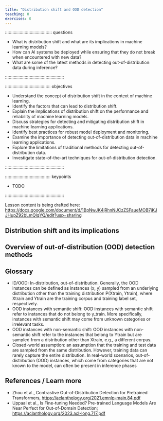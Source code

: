 ```yaml
---
title: "Distribution shift and OOD detection"
teaching: 0
exercises: 0
---
```


:::::::::::::::::::::::::::::::::::::: questions 

- What is distribution shift and what are its implications in machine learning models?
- How can AI systems be deployed while ensuring that they do not break when encountered with new data?
- What are some of the latest methods in detecting out-of-distribution data during inference?

::::::::::::::::::::::::::::::::::::::::::::::::

::::::::::::::::::::::::::::::::::::: objectives

- Understand the concept of distribution shift in the context of machine learning.
- Identify the factors that can lead to distribution shift.
- Explain the implications of distribution shift on the performance and reliability of machine learning models.
- Discuss strategies for detecting and mitigating distribution shift in machine learning applications.
- Identify best practices for robust model deployment and monitoring.
- Examine the importance of detecting out-of-distribution data in machine learning applications.
- Explore the limitations of traditional methods for detecting out-of-distribution data.
- Investigate state-of-the-art techniques for out-of-distribution detection.

::::::::::::::::::::::::::::::::::::::::::::::::

::::::::::::::::::::::::::::::::::::: keypoints 

- TODO

::::::::::::::::::::::::::::::::::::::::::::::::

Lesson content is being drafted here: https://docs.google.com/document/d/1BpNwJK4jRhnNJCzZSFaueMOB7jKJJHupZ92bLmQlqYQ/edit?usp=sharing

## Distribution shift and its implications

## Overview of out-of-distribution (OOD) detection methods

## Glossary
* ID/OOD: In-distribution, out-of-distribution. Generally, the OOD instances can be defined as instances (x, y) sampled from an underlying distribution other than the training distribution P(Xtrain, Ytrain), where Xtrain and Ytrain are the training corpus and training label set, respectively.
* OOD instances with semantic shift: OOD instances with semantic shift refer to instances that do not belong to y_train. More specifically, instances with semantic shift may come from unknown categories or irrelevant tasks. 
* OOD instances with non-semantic shift: OOD instances with non-semantic shift refer to the instances that belong to Ytrain but are sampled from a distribution other than Xtrain, e.g., a different corpus.
* Closed-world assumption: an assumption that the training and test data are sampled from the same distribution. However, training data can rarely capture the entire distribution. In real-world scenarios, out-of-distribution (OOD) instances, which come from categories that are not known to the model, can often be present in inference phases

## References / Learn more
* Zhou et al., Contrastive Out-of-Distribution Detection for Pretrained Transformers, https://aclanthology.org/2021.emnlp-main.84.pdf 
* Uppaal et al., Is Fine-tuning Needed? Pre-trained Language Models Are Near Perfect for Out-of-Domain Detection; https://aclanthology.org/2023.acl-long.717.pdf 
